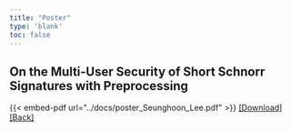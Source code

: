 ```yaml
---
title: "Poster"
type: 'blank'
toc: false
---
```

## On the Multi-User Security of Short Schnorr Signatures with Preprocessing

{{< embed-pdf url="../docs/poster_Seunghoon_Lee.pdf" >}}
[[Download]](../../docs/poster_Seunghoon_Lee.pdf) [[Back]](../../talks)
